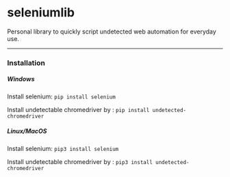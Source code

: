 # seleniumlib
Personal library to quickly script undetected web automation for everyday use.

---

### Installation

##### Windows 

Install selenium:
`pip install selenium`

Install undetectable chromedriver by :
`pip install undetected-chromedriver`


##### Linux/MacOS
Install selenium:
`pip3 install selenium`

Install undetectable chromedriver by :
`pip3 install undetected-chromedriver`
